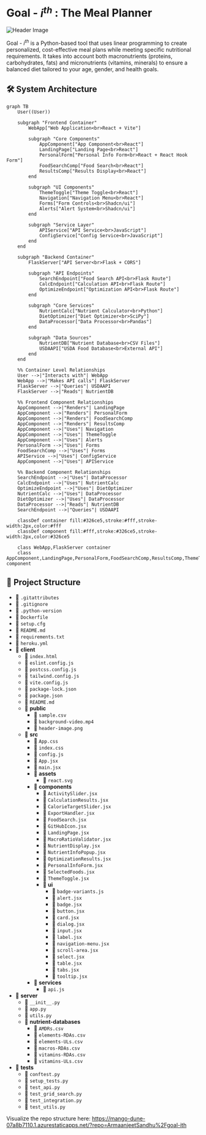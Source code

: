 # Goal - $i^{th}$ : The Meal Planner

![Header Image](https://raw.githubusercontent.com/ArmaanjeetSandhu/goal-ith/refs/heads/main/client/public/header-image.png)

Goal - $i^{th}$ is a Python-based tool that uses linear programming to create personalized, cost-effective meal plans while meeting specific nutritional requirements. It takes into account both macronutrients (proteins, carbohydrates, fats) and micronutrients (vitamins, minerals) to ensure a balanced diet tailored to your age, gender, and health goals.

## 🛠️ System Architecture

```mermaid
graph TB
    User((User))

    subgraph "Frontend Container"
        WebApp["Web Application<br>React + Vite"]

        subgraph "Core Components"
            AppComponent["App Component<br>React"]
            LandingPage["Landing Page<br>React"]
            PersonalForm["Personal Info Form<br>React + React Hook Form"]
            FoodSearchComp["Food Search<br>React"]
            ResultsComp["Results Display<br>React"]
        end

        subgraph "UI Components"
            ThemeToggle["Theme Toggle<br>React"]
            Navigation["Navigation Menu<br>React"]
            Forms["Form Controls<br>Shadcn/ui"]
            Alerts["Alert System<br>Shadcn/ui"]
        end

        subgraph "Service Layer"
            APIService["API Service<br>JavaScript"]
            ConfigService["Config Service<br>JavaScript"]
        end
    end

    subgraph "Backend Container"
        FlaskServer["API Server<br>Flask + CORS"]

        subgraph "API Endpoints"
            SearchEndpoint["Food Search API<br>Flask Route"]
            CalcEndpoint["Calculation API<br>Flask Route"]
            OptimizeEndpoint["Optimization API<br>Flask Route"]
        end

        subgraph "Core Services"
            NutrientCalc["Nutrient Calculator<br>Python"]
            DietOptimizer["Diet Optimizer<br>SciPy"]
            DataProcessor["Data Processor<br>Pandas"]
        end

        subgraph "Data Sources"
            NutrientDB["Nutrient Database<br>CSV Files"]
            USDAAPI["USDA Food Database<br>External API"]
        end
    end

    %% Container Level Relationships
    User -->|"Interacts with"| WebApp
    WebApp -->|"Makes API calls"| FlaskServer
    FlaskServer -->|"Queries"| USDAAPI
    FlaskServer -->|"Reads"| NutrientDB

    %% Frontend Component Relationships
    AppComponent -->|"Renders"| LandingPage
    AppComponent -->|"Renders"| PersonalForm
    AppComponent -->|"Renders"| FoodSearchComp
    AppComponent -->|"Renders"| ResultsComp
    AppComponent -->|"Uses"| Navigation
    AppComponent -->|"Uses"| ThemeToggle
    AppComponent -->|"Uses"| Alerts
    PersonalForm -->|"Uses"| Forms
    FoodSearchComp -->|"Uses"| Forms
    APIService -->|"Uses"| ConfigService
    AppComponent -->|"Uses"| APIService

    %% Backend Component Relationships
    SearchEndpoint -->|"Uses"| DataProcessor
    CalcEndpoint -->|"Uses"| NutrientCalc
    OptimizeEndpoint -->|"Uses"| DietOptimizer
    NutrientCalc -->|"Uses"| DataProcessor
    DietOptimizer -->|"Uses"| DataProcessor
    DataProcessor -->|"Reads"| NutrientDB
    SearchEndpoint -->|"Queries"| USDAAPI

    classDef container fill:#326ce5,stroke:#fff,stroke-width:2px,color:#fff
    classDef component fill:#fff,stroke:#326ce5,stroke-width:2px,color:#326ce5

    class WebApp,FlaskServer container
    class AppComponent,LandingPage,PersonalForm,FoodSearchComp,ResultsComp,ThemeToggle,Navigation,Forms,Alerts,APIService,ConfigService,SearchEndpoint,CalcEndpoint,OptimizeEndpoint,NutrientCalc,DietOptimizer,DataProcessor,NutrientDB,USDAAPI component
```

## 📂 Project Structure

- 📄 `.gitattributes`
- 📄 `.gitignore`
- 📄 `.python-version`
- 📄 `Dockerfile`
- 📄 `setup.cfg`
- 📄 `README.md`
- 📄 `requirements.txt`
- 📄 `heroku.yml`
- 📁 **client**
  - 📄 `index.html`
  - 📄 `eslint.config.js`
  - 📄 `postcss.config.js`
  - 📄 `tailwind.config.js`
  - 📄 `vite.config.js`
  - 📄 `package-lock.json`
  - 📄 `package.json`
  - 📄 `README.md`
  - 📁 **public**
    - 📄 `sample.csv`
    - 📄 `background-video.mp4`
    - 📄 `header-image.png`
  - 📁 **src**
    - 📄 `App.css`
    - 📄 `index.css`
    - 📄 `config.js`
    - 📄 `App.jsx`
    - 📄 `main.jsx`
    - 📁 **assets**
      - 📄 `react.svg`
    - 📁 **components**
      - 📄 `ActivitySlider.jsx`
      - 📄 `CalculationResults.jsx`
      - 📄 `CalorieTargetSlider.jsx`
      - 📄 `ExportHandler.jsx`
      - 📄 `FoodSearch.jsx`
      - 📄 `GitHubIcon.jsx`
      - 📄 `LandingPage.jsx`
      - 📄 `MacroRatioValidator.jsx`
      - 📄 `NutrientDisplay.jsx`
      - 📄 `NutrientInfoPopup.jsx`
      - 📄 `OptimizationResults.jsx`
      - 📄 `PersonalInfoForm.jsx`
      - 📄 `SelectedFoods.jsx`
      - 📄 `ThemeToggle.jsx`
      - 📁 **ui**
        - 📄 `badge-variants.js`
        - 📄 `alert.jsx`
        - 📄 `badge.jsx`
        - 📄 `button.jsx`
        - 📄 `card.jsx`
        - 📄 `dialog.jsx`
        - 📄 `input.jsx`
        - 📄 `label.jsx`
        - 📄 `navigation-menu.jsx`
        - 📄 `scroll-area.jsx`
        - 📄 `select.jsx`
        - 📄 `table.jsx`
        - 📄 `tabs.jsx`
        - 📄 `tooltip.jsx`
    - 📁 **services**
      - 📄 `api.js`
- 📁 **server**
  - 📄 `__init__.py`
  - 📄 `app.py`
  - 📄 `utils.py`
  - 📁 **nutrient-databases**
    - 📄 `AMDRs.csv`
    - 📄 `elements-RDAs.csv`
    - 📄 `elements-ULs.csv`
    - 📄 `macros-RDAs.csv`
    - 📄 `vitamins-RDAs.csv`
    - 📄 `vitamins-ULs.csv`
- 📁 **tests**
  - 📄 `conftest.py`
  - 📄 `setup_tests.py`
  - 📄 `test_api.py`
  - 📄 `test_grid_search.py`
  - 📄 `test_integration.py`
  - 📄 `test_utils.py`

Visualize the repo structure here: https://mango-dune-07a8b7110.1.azurestaticapps.net/?repo=ArmaanjeetSandhu%2Fgoal-ith
